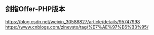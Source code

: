 ## 剑指Offer-PHP版本

https://blog.csdn.net/weixin_30588827/article/details/95747998
https://www.cnblogs.com/zlnevsto/tag/%E7%AE%97%E6%B3%95/